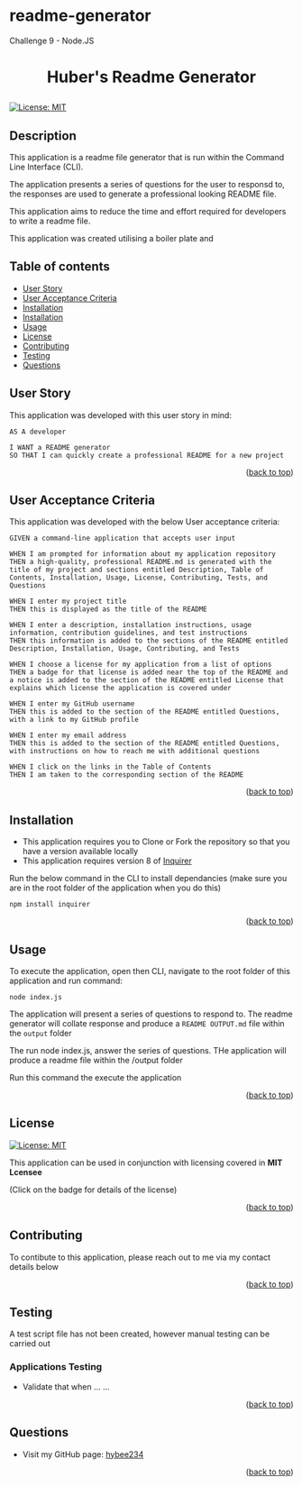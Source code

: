 # readme-generator
Challenge 9 - Node.JS

<a name="readme-top"></a>

# <p style="text-align: center;">Huber's Readme Generator</p>

[![License: MIT](https://img.shields.io/badge/License-MIT-yellow.svg)](https://opensource.org/licenses/MIT)

## Description

This application is a readme file generator that is run within the Command Line Interface (CLI).

The application presents a series of questions for the user to responsd to, the responses are used to generate a professional looking README file.

This application aims to reduce the time and effort required for developers to write a readme file.

This application was created utilising a boiler plate and 

## Table of contents

- <a href="#user-story">User Story<a>
- <a href="#user-acceptance-criteria">User Acceptance Criteria<a>
- [Installation](#installation)
- [Installation](#installation)
- [Usage](#usage)
- [License](#license)
- [Contributing](#contributing)
- [Testing](#testing)
- [Questions](#questions)

## User Story <a name="user-story"></a>

This application was developed with this user story in mind:

```
AS A developer

I WANT a README generator
SO THAT I can quickly create a professional README for a new project
```

<p align="right">(<a href="#readme-top">back to top</a>)</p>

## User Acceptance Criteria

This application was developed with the below User acceptance criteria:

```
GIVEN a command-line application that accepts user input

WHEN I am prompted for information about my application repository
THEN a high-quality, professional README.md is generated with the title of my project and sections entitled Description, Table of Contents, Installation, Usage, License, Contributing, Tests, and Questions

WHEN I enter my project title
THEN this is displayed as the title of the README

WHEN I enter a description, installation instructions, usage information, contribution guidelines, and test instructions
THEN this information is added to the sections of the README entitled Description, Installation, Usage, Contributing, and Tests

WHEN I choose a license for my application from a list of options
THEN a badge for that license is added near the top of the README and a notice is added to the section of the README entitled License that explains which license the application is covered under

WHEN I enter my GitHub username
THEN this is added to the section of the README entitled Questions, with a link to my GitHub profile

WHEN I enter my email address
THEN this is added to the section of the README entitled Questions, with instructions on how to reach me with additional questions

WHEN I click on the links in the Table of Contents
THEN I am taken to the corresponding section of the README

```
<p align="right">(<a href="#readme-top">back to top</a>)</p>


## Installation

* This application requires you to Clone or Fork the repository so that you have a version available locally
* This application requires version 8 of <a href="https://www.npmjs.com/package/inquirer">Inquirer </a>



Run the below command in the CLI to install dependancies (make sure you are in the root folder of the application when you do this)

~~~
npm install inquirer
~~~
            

<p align="right">(<a href="#readme-top">back to top</a>)</p>

## Usage

To execute the application, open then CLI, navigate to the root folder of this application and run command: 
~~~
node index.js
~~~

The application will present a series of questions to respond to. The readme generator will collate response and produce a `README OUTPUT.md` file within the `output` folder

The 
run node index.js, answer the series of questions. THe application will produce a readme file within the /output folder



Run this command the execute the application
        

<p align="right">(<a href="#readme-top">back to top</a>)</p>
    
## License


[![License: MIT](https://img.shields.io/badge/License-MIT-yellow.svg)](https://opensource.org/licenses/MIT)

This application can be used in conjunction with licensing covered in  <b>MIT Lcensee</b>

(Click on the badge for details of the license)

<p align="right">(<a href="#readme-top">back to top</a>)</p>

## Contributing

To contibute to this application, please reach out to me via my contact details below

<p align="right">(<a href="#readme-top">back to top</a>)</p>

## Testing

A test script file has not been created, however manual testing can be carried out

### Applications Testing

* Validate that when ... ...

<p align="right">(<a href="#readme-top">back to top</a>)</p>

## Questions

- Visit my GitHub page: <a href="https://github.com/hybee234"> hybee234 </a>
  
<p align="right">(<a href="#readme-top">back to top</a>)</p>
